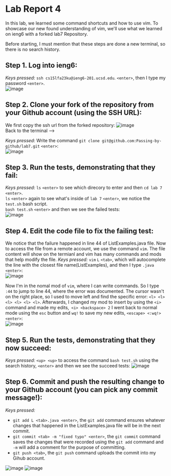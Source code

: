 # Lab Report 4

In this lab, we learned some command shortcuts and how to use vim. To showcase our new found understanding of vim, we'll use what we learned on ieng6 with a forked lab7 Repository.

Before starting, I must mention that these steps are done a new terminal, so there is no search history.  

**Step 1.** Log into ieng6:    
---
*Keys pressed:* `ssh cs15lfa23ku@ieng6-201.ucsd.edu`. `<enter>`, then I type my password `<enter>`.  
![image](ieng6.PNG)    


**Step 2.** Clone your fork of the repository from your Github account (using the SSH URL):   
---
We first copy the ssh url from the forked repository:
![image](https://github.com/Passing-by-github/Lab-Report4/assets/130006613/0a7f95cc-5208-4a57-9da5-edcc08b0c36f)  
Back to the terminal -->  

*Keys pressed:* Write the command `git clone git@github.com:Passing-by-github/lab7.git` `<enter>`:  
![image](cloned.PNG)    

**Step 3.** Run the tests, demonstrating that they fail:   
---
*Keys pressed:* `ls` `<enter>` to see which direcory to enter and then `cd lab 7` `<enter>`.   
`ls` `<enter>` again to see what's inside of `lab 7` `<enter>`, we notice the `test.sh` bash script.  
`bash test.sh` `<enter>` and then we see the failed tests:  
![image](test.PNG)


**Step 4.** Edit the code file to fix the failing test:  
---
We notice that the failure happened in line 44 of ListExamples.java file. Now to access the file from a remote account, we use the command `vim`. The file content will show on the termianl and vim has many commands and mods that help modify the file. 
*Keys pressed:* `vim` `L` `<tab>`, which will autocomplete the line with the closest file name(ListExamples), and then I type `.java <enter>`:     
![image](vim.PNG)   

Now I'm in the nomal mod of `vim`, where I can write commands. So I type `:44` to jump to line 44, where the error was documented. The cursor wasn't on the right place, so I used <l> to move left and find the specific error: `<l> <l> <l> <l> <l> <l>`. Afterwards, I changed my mod to insert by using the `<i>` command and made my edits,` <i> <backspace> 2` I went back to normal mode using the `esc` button and `wq!` to save my new edits, `<escape> <:wq!> <enter>`:   
![image](vimnew.PNG)  


**Step 5.** Run the tests, demonstrating that they now succeed:  
---
*Keys pressed:*  `<up> <up>` to access the command  `bash test.sh` using the search history, `<enter>` and then we see the succeed tests: 
![image](testnew.PNG)  


**Step 6.** Commit and push the resulting change to your Github account (you can pick any commit message!):    
---
*Keys pressed:*  
- `git add L <tab>.java <enter>`, the `git add` command ensures whatever changes that happened in the ListExamples.java file will be in the next commit.  
- `git commit <tab> -m "fixed typo" <enter>`, the `git commit` command saves the changes that were recorded using the `git add` command and `-m` will add a comment for the purpose of committing. 
- `git push <tab>`, the `git push` command uploads the commit into my Gihub account.    


![image](gitadd.PNG)
![image](https://github.com/Passing-by-github/Lab-Report4/assets/130006613/e7bfe693-6482-42ba-bc6d-72c97e18d926)

